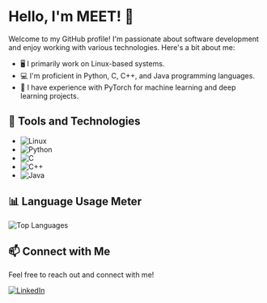 # Hello, I'm MEET! 👋

Welcome to my GitHub profile! I'm passionate about software development and enjoy working with various technologies. Here's a bit about me:

- 🖥️ I primarily work on Linux-based systems.
- 💻 I'm proficient in Python, C, C++, and Java programming languages.
- 🧠 I have experience with PyTorch for machine learning and deep learning projects.

## 🔧 Tools and Technologies

- ![Linux](https://img.shields.io/badge/Linux-000000?style=flat-square&logo=linux&logoColor=white)
- ![Python](https://img.shields.io/badge/Python-3776AB?style=flat-square&logo=python&logoColor=white)
- ![C](https://img.shields.io/badge/C-00599C?style=flat-square&logo=c&logoColor=white)
- ![C++](https://img.shields.io/badge/C++-00599C?style=flat-square&logo=c%2B%2B&logoColor=white)
- ![Java](https://img.shields.io/badge/Java-007396?style=flat-square&logo=java&logoColor=white)

## 📊 Language Usage Meter

![Top Languages](https://github-readme-stats.vercel.app/api/top-langs/?username=MEET2231&layout=compact)

## 📫 Connect with Me

Feel free to reach out and connect with me!

[![LinkedIn](https://img.shields.io/badge/LinkedIn-0077B5?style=flat-square&logo=linkedin&logoColor=white)](https://www.linkedin.com/in/meet-modi-804087290/)

